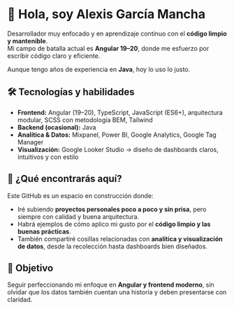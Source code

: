 # 👋 Hola, soy Alexis García Mancha

Desarrollador muy enfocado y en aprendizaje continuo con el **código limpio y mantenible**.  
Mi campo de batalla actual es **Angular 19–20**, donde me esfuerzo por escribir código claro y eficiente.  

Aunque tengo años de experiencia en **Java**, hoy lo uso lo justo. 

## 🛠️ Tecnologías y habilidades
- **Frontend:** Angular (19–20), TypeScript, JavaScript (ES6+), arquitectura modular, SCSS con metodología BEM, Tailwind 
- **Backend (ocasional):** Java  
- **Analítica & Datos:** Mixpanel, Power BI, Google Analytics, Google Tag Manager  
- **Visualización:** Google Looker Studio → diseño de dashboards claros, intuitivos y con estilo  

## 📂 ¿Qué encontrarás aquí?
Este GitHub es un espacio en construcción donde:  
- Iré subiendo **proyectos personales poco a poco y sin prisa**, pero siempre con calidad y buena arquitectura.  
- Habrá ejemplos de cómo aplico mi gusto por el **código limpio y las buenas prácticas**.  
- También compartiré cosillas relacionadas con **analítica y visualización de datos**, desde la recolección hasta dashboards bien diseñados.  

## 🚀 Objetivo
Seguir perfeccionando mi enfoque en **Angular y frontend moderno**, sin olvidar que los datos también cuentan una historia y deben presentarse con claridad.  
